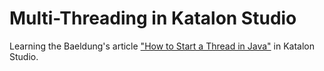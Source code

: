 # Multi-Threading in Katalon Studio

Learning the Baeldung's article ["How to Start a Thread in Java"](https://www.baeldung.com/java-start-thread) in Katalon Studio.


